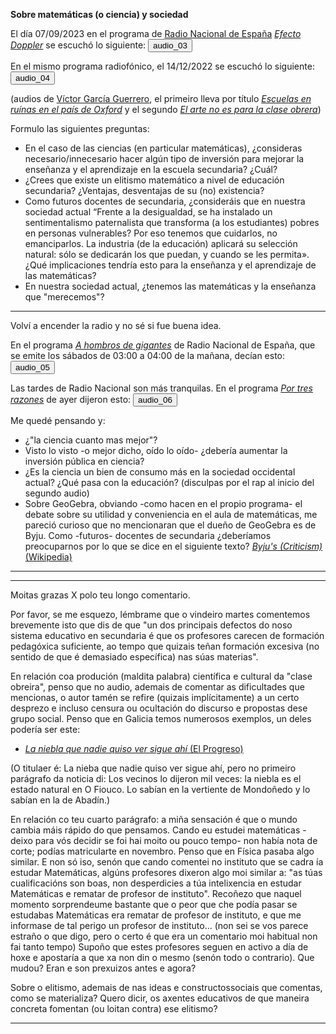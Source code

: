 __Sobre matemáticas (o ciencia) y sociedad__

El día 07/09/2023 en el programa de [Radio Nacional de España](https://www.rtve.es/radio/) [_Efecto Doppler_](https://www.rtve.es/play/audios/efecto-doppler/) se escuchó lo siguiente:
<audio id="ID003" source src="audio_01_escuelas_en ruinas.mp3"></audio><button onclick="playAudio('ID003')" type="button">audio_03</button>
<script>
function playAudio(audio_element) {
	var x = document.getElementById(audio_element);
	x.play();
}
</script>
   
En el mismo programa radiofónico, el 14/12/2022 se escuchó lo siguiente:
<audio id="ID004" source src="audio_02_arte_clase_obrera.mp3"></audio><button onclick="playAudio('ID004')" type="button">audio_04</button>
<script>
function playAudio(audio_element) {
	var x = document.getElementById(audio_element);
	x.play();
}
</script>
 
(audios de [Víctor García Guerrero](https://twitter.com/VictorGGuerrero?ref_src=twsrc%5Egoogle%7Ctwcamp%5Eserp%7Ctwgr%5Eauthor), el primeiro lleva por título [_Escuelas en ruínas en el país de Oxford_](https://lasoga.org/escuelas-en-ruinas-en-el-pais-de-oxford-7-de-septiembre/) y el segundo [_El arte no es para la clase obrera_](https://www.ivoox.com/arte-no-es-para-clase-obrera-audios-mp3_rf_99691014_1.html))

Formulo las siguientes preguntas:

- En el caso de las ciencias (en particular matemáticas), ¿consideras necesario/innecesario hacer algún tipo de inversión para mejorar la enseñanza y el aprendizaje en la escuela secundaria? ¿Cuál?
- ¿Crees que existe un elitismo matemático a nivel de educación secundaria? ¿Ventajas, desventajas de su (no) existencia?
- Como futuros docentes de secundaria, ¿consideráis que en nuestra sociedad actual “Frente a la desigualdad, se ha instalado un sentimentalismo paternalista que transforma (a los estudiantes) pobres en personas vulnerables? Por eso tenemos que cuidarlos, no emanciparlos. La industria (de la educación) aplicará su selección natural: sólo se dedicarán los que puedan, y cuando se les permita». ¿Qué implicaciones tendría esto para la enseñanza y el aprendizaje de las matemáticas?
- En nuestra sociedad actual, ¿tenemos las matemáticas y la enseñanza que "merecemos"?

<hr>

Volví a encender la radio y no sé si fue buena idea.

En el programa [_A hombros de gigantes_](https://www.rtve.es/play/audios/a-hombros-de-gigantes/) de Radio Nacional de España, que se emite los sábados de 03:00 a 04:00 de la mañana, decían esto:
<audio id="ID005" source src="audio_a_hombros de gigantes.mp3"></audio><button onclick="playAudio('ID005')" type="button">audio_05</button>
<script>
function playAudio(audio_element) {
	var x = document.getElementById(audio_element);
	x.play();
}
</script>

Las tardes de Radio Nacional son más tranquilas. En el programa [_Por tres razones_](https://www.rtve.es/play/audios/por-tres-razones/) de ayer dijeron esto:
<audio id="ID006" source src="audio_por_tres_razones.mp3"></audio><button onclick="playAudio('ID006')" type="button">audio_06</button>
<script>
function playAudio(audio_element) {
	var x = document.getElementById(audio_element);
	x.play();
}
</script>

Me quedé pensando y:
- ¿"la ciencia cuanto mas mejor"?
- Visto lo visto -o mejor dicho, oído lo oído- ¿debería aumentar la inversión pública en ciencia?
- ¿Es la ciencia un bien de consumo más en la sociedad occidental actual? ¿Qué pasa con la educación? (disculpas por el rap al inicio del segundo audio)
- Sobre GeoGebra, obviando -como hacen en el propio programa- el debate sobre su utilidad y conveniencia en el aula de matemáticas, me pareció curioso que no mencionaran que el dueño de GeoGebra es de Byju. Como -futuros- docentes de secundaria ¿deberíamos preocuparnos por lo que se dice en el siguiente texto?
[_Byju's (Criticism)_ (Wikipedia)](https://en.wikipedia.org/wiki/Byju%27s#Criticism)

<hr>

<hr>

Moitas grazas X polo teu longo comentario.

Por favor, se me esquezo, lémbrame que o vindeiro martes comentemos brevemente isto que dis de que "un dos principais defectos do noso sistema educativo en secundaria é que os profesores carecen de formación pedagóxica suficiente, ao tempo que quizais teñan formación excesiva (no sentido de que é demasiado específica) nas súas materias".

En relación coa produción (maldita palabra) científica e cultural da "clase obreira", penso que no audio, ademais de comentar as dificultades que mencionas, o autor tamén se refire (quizais implícitamente) a un certo desprezo e incluso censura ou ocultación do discurso e propostas dese grupo social. Penso que en Galicia temos numerosos exemplos, un deles podería ser este:

- [_La niebla que nadie quiso ver sigue ahí_ (El Progreso)](https://www.elprogreso.es/articulo/a-marina/niebla-que-nadie-quiso-ver-sigue-ahi/202107231419101515750.html)

(O titulaer é: La nieba que nadie quiso ver sigue ahí, pero no primeiro parágrafo da noticia di: Los vecinos lo dijeron mil veces: la niebla es el estado natural en O Fiouco. Lo sabían en la vertiente de Mondoñedo y lo sabían en la de Abadín.)

En relación co teu cuarto parágrafo: a miña sensación é que o mundo cambia máis rápido do que pensamos. Cando eu estudei matemáticas -deixo para vós decidir se foi hai moito ou pouco tempo- non había nota de corte; podías matricularte en novembro. Penso que en Física pasaba algo similar. E non só iso, senón que cando comentei no instituto que se cadra ía estudar Matemáticas, algúns profesores dixeron algo moi similar a:  "as túas cualificacións son boas, non desperdicies a túa intelixencia en estudar Matemáticas e rematar de profesor de instituto". Recoñezo que naquel momento sorprendeume bastante que o peor que che podía pasar se estudabas Matemáticas era rematar de profesor de instituto, e que me informase de tal perigo un profesor de instituto...
(non sei se vos parece estraño o que digo, pero o certo é que era un comentario moi habitual non fai tanto tempo)
Supoño que estes profesores seguen en activo a día de hoxe e apostaría a que  xa non din o mesmo (senón todo o contrario). Que mudou? Eran e son prexuizos antes e agora?

Sobre o elitismo, ademais de nas ideas e constructossociais que comentas, como se materializa? Quero dicir, os axentes educativos de que maneira concreta fomentan (ou loitan contra) ese elitismo?

<hr>
